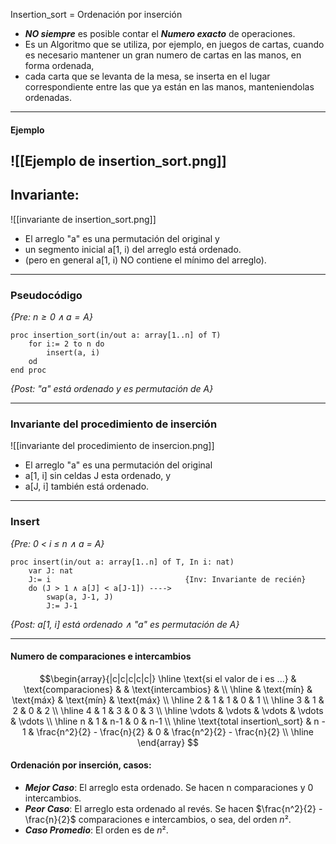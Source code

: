 Insertion_sort = Ordenación por inserción

- ***NO siempre*** es posible contar el ***Numero exacto*** de operaciones.
- Es un Algoritmo que se utiliza, por ejemplo, en juegos de cartas, cuando es necesario mantener un gran numero de cartas en las manos, en forma ordenada,
- cada carta que se levanta de la mesa, se inserta en el lugar correspondiente entre las que ya están en las manos, manteniendolas ordenadas.
---
#### Ejemplo
![[Ejemplo de insertion_sort.png]]
---
## Invariante:
![[invariante de insertion_sort.png]]
- El arreglo "a" es una permutación del original y
- un segmento inicial a[1, i) del arreglo está ordenado.
- (pero en general a[1, i) NO contiene el mínimo del arreglo).
---
### Pseudocódigo
*{Pre: $n≥0 ∧ a = A$}*
```LenguajeDeLaMateria
proc insertion_sort(in/out a: array[1..n] of T)
	for i:= 2 to n do
		insert(a, i)
	od
end proc
```
*{Post: "a" está ordenado y es permutación de A}*

---
### Invariante del procedimiento de inserción
![[invariante del procedimiento de insercion.png]]
- El arreglo "a" es una permutación del original
- a[1, i] sin celdas J esta ordenado, y
- a[J, i] también está ordenado.
---
### Insert
*{Pre: 0 < i ≤ n ∧ a = A}*
```LenguajeDeLaMAteria
proc insert(in/out a: array[1..n] of T, In i: nat)
	var J: nat
	J:= i                              {Inv: Invariante de recién}
	do (J > 1 ∧ a[J] < a[J-1]) ---->
		swap(a, J-1, J)
		J:= J-1
```
*{Post: a[1, i] está ordenado ∧ "a" es permutación de A}*

---


#### Numero de comparaciones e intercambios 
$$\begin{array}{|c|c|c|c|c|}
\hline
\text{si el valor de i es ...} & \text{comparaciones} & & \text{intercambios} & \\
\hline
 & \text{mín} & \text{máx} & \text{mín} & \text{máx} \\
\hline
2 & 1 & 1 & 0 & 1 \\
\hline
3 & 1 & 2 & 0 & 2 \\
\hline
4 & 1 & 3 & 0 & 3 \\
\hline
\vdots & \vdots & \vdots & \vdots & \vdots \\
\hline
n & 1 & n-1 & 0 & n-1 \\
\hline
\text{total insertion\_sort} & n - 1 & \frac{n^2}{2} - \frac{n}{2} & 0 & \frac{n^2}{2} - \frac{n}{2} \\
\hline
\end{array}
$$
#### Ordenación por inserción, casos:
- ***Mejor Caso***: El arreglo esta ordenado. Se hacen n comparaciones y 0 intercambios.
- ***Peor  Caso***: El arreglo esta ordenado al revés. Se hacen $\frac{n^2}{2} - \frac{n}{2}$ comparaciones e intercambios, o sea, del orden $n²$.
- ***Caso Promedio***: El orden es de $n²$.